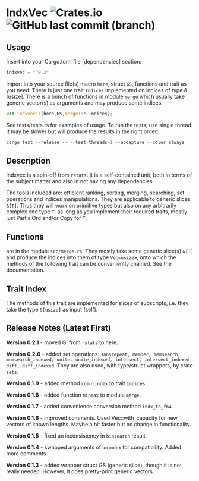 # IndxVec  ![Crates.io](https://img.shields.io/crates/v/indxvec?logo=rust) ![GitHub last commit (branch)](https://img.shields.io/github/last-commit/liborty/indxvec/HEAD?logo=github)  

## Usage

Insert into your Cargo.toml file [dependencies] section:

```rust
indxvec = "^0.2" 
```

Import into your source file(s) macro `here`, struct `GS`, functions and trait as you need. There is just one trait `Indices` implemented on indices of type &[usize]. There is a bunch of functions in module `merge` which usually take generic vector(s) as arguments and may produce some indices.

```rust
use indxvec::{here,GS,merge::*,Indices};
```

See tests/tests.rs for examples of usage. To run the tests, use single thread. It may be slower but will produce the results in the right order:

```rust
cargo test --release -- --test-threads=1 --nocapture --color always
```

## Description

Indxvec is a spin-off from `rstats`. It is a self-contained unit, both in terms of the subject matter and also in not having any dependencies.

The tools included are: efficient ranking, sorting, merging, searching, set operations and indices manipulations. They are  applicable to generic slices `&[T]`. Thus they will work on primitive types but also on any arbitrarily complex end type `T`, as long as you implement their required traits, mostly just PartialOrd and/or Copy for `T`.

## Functions

are in the module `src/merge.rs`. They mostly take some generic slice(s) `&[T]` and produce the indices into them of type `Vec<usize>`, onto which the methods of the following trait can be conveniently chained. See the documentation.

## Trait Index

The methods of this trait are implemented for slices of subscripts, i.e. they take the type `&[usize]` as input (self).

## Release Notes (Latest First)

**Version 0.2.1** - moved GI from `rstats` to here.

**Version 0.2.0** - added set operations: `sansrepeat, member, memsearch, memsearch_indexed, unite, unite_indexed, intersect, intersect_indexed, diff, diff_indexed`.  They are also used, with type/struct  wrappers, by crate `sets`.

**Version 0.1.9** - added method `complindex` to trait `Indices`.

**Version 0.1.8** - added function `minmax` to module `merge`.

**Version 0.1.7** - added convenience conversion method `indx_to_f64`.

**Version 0.1.6** - improved comments. Used Vec::with_capacity for new vectors of known lengths. Maybe a bit faster but no change in functionality.

**Version 0.1.5** - fixed an inconsistency in `binsearch` result.

**Version 0.1.4** - swapped arguments of `unindex` for compatibility. Added more comments.

**Version 0.1.3** - added wrapper struct GS (generic slice), though it is not really needed. However, it does pretty-print generic vectors.
